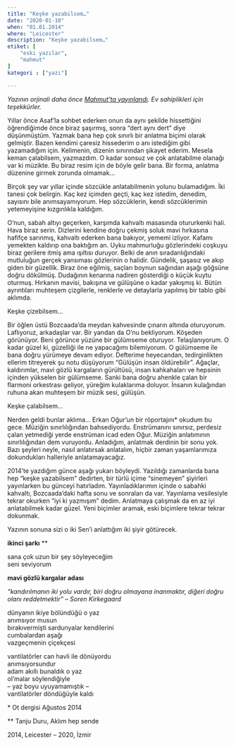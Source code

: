 ```yaml
---
title: "Keşke yazabilsem…"
date: "2020-01-10"
when: "01.01.2014"
where: "Leicester"
description: "Keşke yazabilsem…"
etiket: [
    "eski yazılar",
    "mahmut"
]
kategori : ["yazı"]

---
```


*Yazının orjinali daha önce [Mahmut'ta yayınlandı](https://themahmut.com/2018/07/11/cenaze/). Ev sahiplikleri için teşekkürler.*

Yıllar önce Asaf’la sohbet ederken onun da aynı şekilde hissettiğini öğrendiğimde önce biraz şaşırmış, sonra “dert aynı dert” diye düşünmüştüm. Yazmak bana hep çok sınırlı bir anlatma biçimi olarak gelmiştir. Bazen kendimi çaresiz hissederim o anı istediğim gibi yazamadığım için. Kelimenin, dizenin sınırından şikayet ederim. Mesela keman çalabilsem, yazmazdım. O kadar sonsuz ve çok anlatabilme olanağı var ki müzikte. Bu biraz resim için de böyle gelir bana. Bir forma, anlatma düzenine girmek zorunda olmamak…

Birçok şey var yıllar içinde sözcükle anlatabilmenin yolunu bulamadığım. İki tanesi çok belirgin. Kaç kez içimden geçti, kaç kez istedim, denedim, sayısını bile anımsayamıyorum. Hep sözcüklerin, kendi sözcüklerimin yetemeyişine kızgınlıkla kaldığım.
<!--more-->

O’nun, sabah altıyı geçerken, karşımda kahvaltı masasında otururkenki hali. Hava biraz serin. Dizlerini kendine doğru çekmiş soluk mavi hırkasına hafifçe sarınmış, kahvaltı ederken bana bakıyor, yememi izliyor. Kafamı yemekten kaldırıp ona baktığım an. Uyku mahmurluğu gözlerindeki coşkuyu biraz gerilere itmiş ama ışıltısı duruyor. Belki de anın sıradanlığındaki mutluluğun gerçek yansıması gözlerinin o halidir. Gündelik, şaşasız ve akıp giden bir güzellik. Biraz öne eğilmiş, saçları boynun sağından aşağı göğsüne doğru dökülmüş. Dudağının kenarına nadiren gösterdiği o küçük kuytu oturmuş. Hırkanın mavisi, bakışına ve gülüşüne o kadar yakışmış ki. Bütün ayrıntıları muhteşem çizgilerle, renklerle ve detaylarla yapılmış bir tablo gibi aklımda. 

Keşke çizebilsem… 

Bir öğlen üstü Bozcaada’da meydan kahvesinde çınarın altında oturuyorum. Laflıyoruz, arkadaşlar var. Bir yandan da O’nu bekliyorum. Köşeden görünüyor. Beni görünce yüzüne bir gülümseme oturuyor. Telaşlanıyorum. O kadar güzel ki, güzelliği ile ne yapacağımı bilemiyorum. O gülümseme ile bana doğru yürümeye devam ediyor. Defterime heyecandan, tedirginlikten ellerim titreyerek şu notu düşüyorum “Gülüşün insan öldürebilir”. Ağaçlar, kaldırımlar, mavi gözlü kargaların gürültüsü, insan kahkahaları ve hepsinin içinden yükselen bir gülümseme. Sanki bana doğru ahenkle çalan bir flarmoni orkestrası geliyor, yüreğim kulaklarıma doluyor. İnsanın kulağından ruhuna akan muhteşem bir müzik sesi, gülüşün.

Keşke çalabilsem…

Nerden geldi bunlar aklıma… Erkan Oğur’un bir röportajını* okudum bu gece. Müziğin sınırlılığından bahsediyordu. Enstrümanını sınırsız, perdesiz çalan yetmediği yerde enstrüman icad eden Oğur. Müziğin anlatımının sınırlılığından dem vuruyordu. Anladığım, anlatmak derdinin bir sonu yok. Bazı şeyleri neyle, nasıl anlatırsak anlatalım, hiçbir zaman yaşamlarımıza dokundukları halleriyle anlatamayacağız.

2014’te yazdığım günce aşağı yukarı böyleydi. Yazıldığı zamanlarda bana hep “keşke yazabilsem” dedirten, bir türlü içime “sinemeyen” şiyirleri yayınlarken bu günceyi hatırladım. Yayınladıklarımın içinde o sabahki kahvaltı, Bozcaada’daki hafta sonu ve sonraları da var. Yayınlama vesilesiyle tekrar okurken “iyi ki yazmışım” dedim. Anlatmaya çalışmak da en az iyi anlatabilmek kadar güzel.  Yeni biçimler aramak, eski biçimlere tekrar tekrar dokunmak.

Yazının sonuna sizi o iki Sen’i anlattığım iki şiyir götürecek.


**ikinci şarkı** **

sana çok uzun bir şey söyleyeceğim  
seni seviyorum  


**mavi gözlü kargalar adası**

*“kandırılmanın iki yolu vardır, biri doğru olmayana inanmaktır, diğeri doğru olanı reddetmektir” – Soren Kirkegaard*

dünyanın ikiye bölündüğü o yaz  
anımsıyor musun  
bırakıvermişti sardunyalar kendilerini  
cumbalardan aşağı  
vazgeçmenin çiçekçesi  

vantilatörler can havli ile dönüyordu  
anımsıyorsundur  
adam akıllı bunaldık o yaz  
ol’malar söylendiğiyle  
– yaz boyu uyuyamamıştık –  
vantilatörler döndüğüyle kaldı  


\* Ot dergisi Ağustos 2014

\*\* Tanju Duru, Aklım hep sende

2014, Leicester – 2020, İzmir